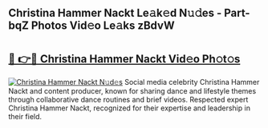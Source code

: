 ## Christina Hammer Nackt Le𝚊k𝚎d N𝚞𝚍es - Part-bqZ Photos Vid𝚎o Le𝚊ks zBdvW

# <h2><a href="http://fb6t5h.evod.top/?m=Christina+Hammer+Nackt">🔗 👉🔴 Christina Hammer Nackt Vid𝚎o Ph𝚘t𝚘s</a></h2>

[![Christina Hammer Nackt N𝚞d𝚎s](https://i.imgur.com/8V9OHl7.gif)](http://fb6t5h.evod.top/?m=Christina+Hammer+Nackt)
Social media celebrity Christina Hammer Nackt and content producer, known for sharing dance and lifestyle themes through collaborative dance routines and brief videos. Respected expert Christina Hammer Nackt, recognized for their expertise and leadership in their field. 
